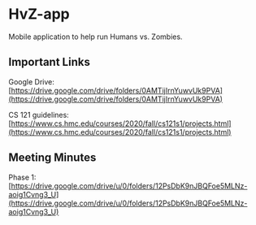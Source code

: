 # HvZ-app
Mobile application to help run Humans vs. Zombies.

## Important Links
Google Drive: [https://drive.google.com/drive/folders/0AMTijIrnYuwvUk9PVA](https://drive.google.com/drive/folders/0AMTijIrnYuwvUk9PVA)

CS 121 guidelines: [https://www.cs.hmc.edu/courses/2020/fall/cs121s1/projects.html](https://www.cs.hmc.edu/courses/2020/fall/cs121s1/projects.html)

## Meeting Minutes

Phase 1: [https://drive.google.com/drive/u/0/folders/12PsDbK9nJBQFoe5MLNz-aoig1Cvng3_U](https://drive.google.com/drive/u/0/folders/12PsDbK9nJBQFoe5MLNz-aoig1Cvng3_U)
